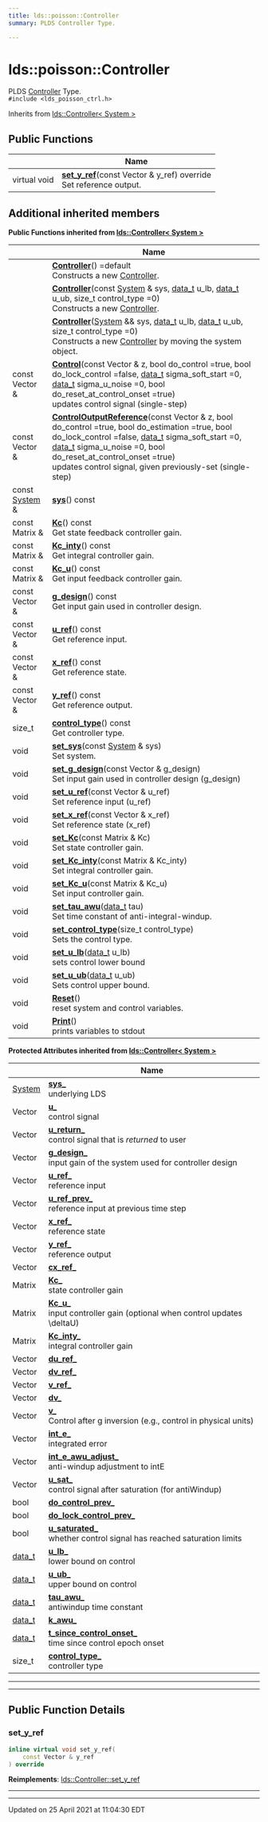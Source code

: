 ```yaml
---
title: lds::poisson::Controller
summary: PLDS Controller Type. 

---
```


# lds::poisson::Controller



PLDS [Controller]() Type. 
<br /> `#include <lds_poisson_ctrl.h>`

Inherits from [lds::Controller< System >](/lds-ctrl-est/docs/api/classes/classlds_1_1_controller/)

## Public Functions

|                | Name           |
| -------------- | -------------- |
| virtual void | **[set_y_ref](/lds-ctrl-est/docs/api/classes/classlds_1_1poisson_1_1_controller/#function-set_y_ref)**(const Vector & y_ref) override<br>Set reference output.  |

## Additional inherited members

**Public Functions inherited from [lds::Controller< System >](/lds-ctrl-est/docs/api/classes/classlds_1_1_controller/)**

|                | Name           |
| -------------- | -------------- |
| | **[Controller](/lds-ctrl-est/docs/api/classes/classlds_1_1_controller/#function-controller)**() =default<br>Constructs a new [Controller](/lds-ctrl-est/docs/api/classes/classlds_1_1_controller/).  |
| | **[Controller](/lds-ctrl-est/docs/api/classes/classlds_1_1_controller/#function-controller)**(const [System](/lds-ctrl-est/docs/api/classes/classlds_1_1_system/) & sys, [data_t](/lds-ctrl-est/docs/api/namespaces/namespacelds/#using-data_t) u_lb, [data_t](/lds-ctrl-est/docs/api/namespaces/namespacelds/#using-data_t) u_ub, size_t control_type =0)<br>Constructs a new [Controller](/lds-ctrl-est/docs/api/classes/classlds_1_1_controller/).  |
| | **[Controller](/lds-ctrl-est/docs/api/classes/classlds_1_1_controller/#function-controller)**([System](/lds-ctrl-est/docs/api/classes/classlds_1_1_system/) && sys, [data_t](/lds-ctrl-est/docs/api/namespaces/namespacelds/#using-data_t) u_lb, [data_t](/lds-ctrl-est/docs/api/namespaces/namespacelds/#using-data_t) u_ub, size_t control_type =0)<br>Constructs a new [Controller](/lds-ctrl-est/docs/api/classes/classlds_1_1_controller/) by moving the system object.  |
| const Vector & | **[Control](/lds-ctrl-est/docs/api/classes/classlds_1_1_controller/#function-control)**(const Vector & z, bool do_control =true, bool do_lock_control =false, [data_t](/lds-ctrl-est/docs/api/namespaces/namespacelds/#using-data_t) sigma_soft_start =0, [data_t](/lds-ctrl-est/docs/api/namespaces/namespacelds/#using-data_t) sigma_u_noise =0, bool do_reset_at_control_onset =true)<br>updates control signal (single-step)  |
| const Vector & | **[ControlOutputReference](/lds-ctrl-est/docs/api/classes/classlds_1_1_controller/#function-controloutputreference)**(const Vector & z, bool do_control =true, bool do_estimation =true, bool do_lock_control =false, [data_t](/lds-ctrl-est/docs/api/namespaces/namespacelds/#using-data_t) sigma_soft_start =0, [data_t](/lds-ctrl-est/docs/api/namespaces/namespacelds/#using-data_t) sigma_u_noise =0, bool do_reset_at_control_onset =true)<br>updates control signal, given previously-set (single-step)  |
| const [System](/lds-ctrl-est/docs/api/classes/classlds_1_1_system/) & | **[sys](/lds-ctrl-est/docs/api/classes/classlds_1_1_controller/#function-sys)**() const |
| const Matrix & | **[Kc](/lds-ctrl-est/docs/api/classes/classlds_1_1_controller/#function-kc)**() const<br>Get state feedback controller gain.  |
| const Matrix & | **[Kc_inty](/lds-ctrl-est/docs/api/classes/classlds_1_1_controller/#function-kc_inty)**() const<br>Get integral controller gain.  |
| const Matrix & | **[Kc_u](/lds-ctrl-est/docs/api/classes/classlds_1_1_controller/#function-kc_u)**() const<br>Get input feedback controller gain.  |
| const Vector & | **[g_design](/lds-ctrl-est/docs/api/classes/classlds_1_1_controller/#function-g_design)**() const<br>Get input gain used in controller design.  |
| const Vector & | **[u_ref](/lds-ctrl-est/docs/api/classes/classlds_1_1_controller/#function-u_ref)**() const<br>Get reference input.  |
| const Vector & | **[x_ref](/lds-ctrl-est/docs/api/classes/classlds_1_1_controller/#function-x_ref)**() const<br>Get reference state.  |
| const Vector & | **[y_ref](/lds-ctrl-est/docs/api/classes/classlds_1_1_controller/#function-y_ref)**() const<br>Get reference output.  |
| size_t | **[control_type](/lds-ctrl-est/docs/api/classes/classlds_1_1_controller/#function-control_type)**() const<br>Get controller type.  |
| void | **[set_sys](/lds-ctrl-est/docs/api/classes/classlds_1_1_controller/#function-set_sys)**(const [System](/lds-ctrl-est/docs/api/classes/classlds_1_1_system/) & sys)<br>Set system.  |
| void | **[set_g_design](/lds-ctrl-est/docs/api/classes/classlds_1_1_controller/#function-set_g_design)**(const Vector & g_design)<br>Set input gain used in controller design (g_design)  |
| void | **[set_u_ref](/lds-ctrl-est/docs/api/classes/classlds_1_1_controller/#function-set_u_ref)**(const Vector & u_ref)<br>Set reference input (u_ref)  |
| void | **[set_x_ref](/lds-ctrl-est/docs/api/classes/classlds_1_1_controller/#function-set_x_ref)**(const Vector & x_ref)<br>Set reference state (x_ref)  |
| void | **[set_Kc](/lds-ctrl-est/docs/api/classes/classlds_1_1_controller/#function-set_kc)**(const Matrix & Kc)<br>Set state controller gain.  |
| void | **[set_Kc_inty](/lds-ctrl-est/docs/api/classes/classlds_1_1_controller/#function-set_kc_inty)**(const Matrix & Kc_inty)<br>Set integral controller gain.  |
| void | **[set_Kc_u](/lds-ctrl-est/docs/api/classes/classlds_1_1_controller/#function-set_kc_u)**(const Matrix & Kc_u)<br>Set input controller gain.  |
| void | **[set_tau_awu](/lds-ctrl-est/docs/api/classes/classlds_1_1_controller/#function-set_tau_awu)**([data_t](/lds-ctrl-est/docs/api/namespaces/namespacelds/#using-data_t) tau)<br>Set time constant of anti-integral-windup.  |
| void | **[set_control_type](/lds-ctrl-est/docs/api/classes/classlds_1_1_controller/#function-set_control_type)**(size_t control_type)<br>Sets the control type.  |
| void | **[set_u_lb](/lds-ctrl-est/docs/api/classes/classlds_1_1_controller/#function-set_u_lb)**([data_t](/lds-ctrl-est/docs/api/namespaces/namespacelds/#using-data_t) u_lb)<br>sets control lower bound  |
| void | **[set_u_ub](/lds-ctrl-est/docs/api/classes/classlds_1_1_controller/#function-set_u_ub)**([data_t](/lds-ctrl-est/docs/api/namespaces/namespacelds/#using-data_t) u_ub)<br>Sets control upper bound.  |
| void | **[Reset](/lds-ctrl-est/docs/api/classes/classlds_1_1_controller/#function-reset)**()<br>reset system and control variables.  |
| void | **[Print](/lds-ctrl-est/docs/api/classes/classlds_1_1_controller/#function-print)**()<br>prints variables to stdout  |

**Protected Attributes inherited from [lds::Controller< System >](/lds-ctrl-est/docs/api/classes/classlds_1_1_controller/)**

|                | Name           |
| -------------- | -------------- |
| [System](/lds-ctrl-est/docs/api/classes/classlds_1_1_system/) | **[sys_](/lds-ctrl-est/docs/api/classes/classlds_1_1_controller/#variable-sys_)** <br>underlying LDS  |
| Vector | **[u_](/lds-ctrl-est/docs/api/classes/classlds_1_1_controller/#variable-u_)** <br>control signal  |
| Vector | **[u_return_](/lds-ctrl-est/docs/api/classes/classlds_1_1_controller/#variable-u_return_)** <br>control signal that is _returned_ to user  |
| Vector | **[g_design_](/lds-ctrl-est/docs/api/classes/classlds_1_1_controller/#variable-g_design_)** <br>input gain of the system used for controller design  |
| Vector | **[u_ref_](/lds-ctrl-est/docs/api/classes/classlds_1_1_controller/#variable-u_ref_)** <br>reference input  |
| Vector | **[u_ref_prev_](/lds-ctrl-est/docs/api/classes/classlds_1_1_controller/#variable-u_ref_prev_)** <br>reference input at previous time step  |
| Vector | **[x_ref_](/lds-ctrl-est/docs/api/classes/classlds_1_1_controller/#variable-x_ref_)** <br>reference state  |
| Vector | **[y_ref_](/lds-ctrl-est/docs/api/classes/classlds_1_1_controller/#variable-y_ref_)** <br>reference output  |
| Vector | **[cx_ref_](/lds-ctrl-est/docs/api/classes/classlds_1_1_controller/#variable-cx_ref_)**  |
| Matrix | **[Kc_](/lds-ctrl-est/docs/api/classes/classlds_1_1_controller/#variable-kc_)** <br>state controller gain  |
| Matrix | **[Kc_u_](/lds-ctrl-est/docs/api/classes/classlds_1_1_controller/#variable-kc_u_)** <br>input controller gain (optional when control updates \deltaU)  |
| Matrix | **[Kc_inty_](/lds-ctrl-est/docs/api/classes/classlds_1_1_controller/#variable-kc_inty_)** <br>integral controller gain  |
| Vector | **[du_ref_](/lds-ctrl-est/docs/api/classes/classlds_1_1_controller/#variable-du_ref_)**  |
| Vector | **[dv_ref_](/lds-ctrl-est/docs/api/classes/classlds_1_1_controller/#variable-dv_ref_)**  |
| Vector | **[v_ref_](/lds-ctrl-est/docs/api/classes/classlds_1_1_controller/#variable-v_ref_)**  |
| Vector | **[dv_](/lds-ctrl-est/docs/api/classes/classlds_1_1_controller/#variable-dv_)**  |
| Vector | **[v_](/lds-ctrl-est/docs/api/classes/classlds_1_1_controller/#variable-v_)** <br>Control after g inversion (e.g., control in physical units)  |
| Vector | **[int_e_](/lds-ctrl-est/docs/api/classes/classlds_1_1_controller/#variable-int_e_)** <br>integrated error  |
| Vector | **[int_e_awu_adjust_](/lds-ctrl-est/docs/api/classes/classlds_1_1_controller/#variable-int_e_awu_adjust_)** <br>anti-windup adjustment to intE  |
| Vector | **[u_sat_](/lds-ctrl-est/docs/api/classes/classlds_1_1_controller/#variable-u_sat_)** <br>control signal after saturation (for antiWindup)  |
| bool | **[do_control_prev_](/lds-ctrl-est/docs/api/classes/classlds_1_1_controller/#variable-do_control_prev_)**  |
| bool | **[do_lock_control_prev_](/lds-ctrl-est/docs/api/classes/classlds_1_1_controller/#variable-do_lock_control_prev_)**  |
| bool | **[u_saturated_](/lds-ctrl-est/docs/api/classes/classlds_1_1_controller/#variable-u_saturated_)** <br>whether control signal has reached saturation limits  |
| [data_t](/lds-ctrl-est/docs/api/namespaces/namespacelds/#using-data_t) | **[u_lb_](/lds-ctrl-est/docs/api/classes/classlds_1_1_controller/#variable-u_lb_)** <br>lower bound on control  |
| [data_t](/lds-ctrl-est/docs/api/namespaces/namespacelds/#using-data_t) | **[u_ub_](/lds-ctrl-est/docs/api/classes/classlds_1_1_controller/#variable-u_ub_)** <br>upper bound on control  |
| [data_t](/lds-ctrl-est/docs/api/namespaces/namespacelds/#using-data_t) | **[tau_awu_](/lds-ctrl-est/docs/api/classes/classlds_1_1_controller/#variable-tau_awu_)** <br>antiwindup time constant  |
| [data_t](/lds-ctrl-est/docs/api/namespaces/namespacelds/#using-data_t) | **[k_awu_](/lds-ctrl-est/docs/api/classes/classlds_1_1_controller/#variable-k_awu_)**  |
| [data_t](/lds-ctrl-est/docs/api/namespaces/namespacelds/#using-data_t) | **[t_since_control_onset_](/lds-ctrl-est/docs/api/classes/classlds_1_1_controller/#variable-t_since_control_onset_)** <br>time since control epoch onset  |
| size_t | **[control_type_](/lds-ctrl-est/docs/api/classes/classlds_1_1_controller/#variable-control_type_)** <br>controller type  |


---
---
## Public Function Details

### **set_y_ref**

```cpp
inline virtual void set_y_ref(
    const Vector & y_ref
) override
```



**Reimplements**: [lds::Controller::set_y_ref](/lds-ctrl-est/docs/api/classes/classlds_1_1_controller/#function-set_y_ref)


---


-------------------------------

Updated on 25 April 2021 at 11:04:30 EDT
